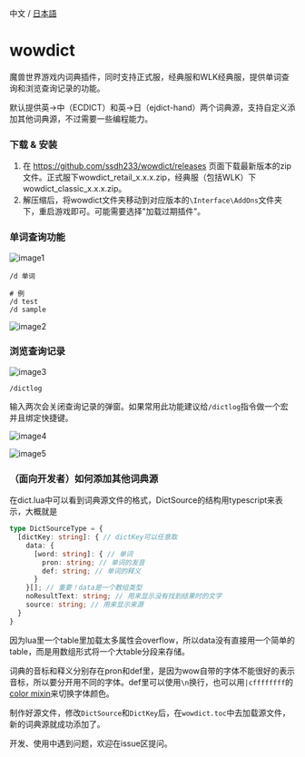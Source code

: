 中文 / [日本語](README_ja.md)

# wowdict

魔兽世界游戏内词典插件，同时支持正式服，经典服和WLK经典服，提供单词查询和浏览查询记录的功能。

默认提供英->中（ECDICT）和英->日（ejdict-hand）两个词典源，支持自定义添加其他词典源，不过需要一些编程能力。

### 下载 & 安装
1. 在 https://github.com/ssdh233/wowdict/releases 页面下载最新版本的zip文件。正式服下wowdict_retail_x.x.x.zip，经典服（包括WLK）下wowdict_classic_x.x.x.zip。
2. 解压缩后，将wowdict文件夹移动到对应版本的`\Interface\AddOns`文件夹下，重启游戏即可。可能需要选择"加载过期插件"。

### 单词查询功能

![image1](https://github.com/ssdh233/wowdict/blob/feature/add-readme/images/1.png)

```
/d 单词

# 例
/d test
/d sample
```

![image2](https://github.com/ssdh233/wowdict/blob/feature/add-readme/images/2.png)


### 浏览查询记录
![image3](https://github.com/ssdh233/wowdict/blob/feature/add-readme/images/3.png)

```
/dictlog
```
输入两次会关闭查询记录的弹窗。如果常用此功能建议给`/dictlog`指令做一个宏并且绑定快捷键。

![image4](https://github.com/ssdh233/wowdict/blob/feature/add-readme/images/4.png)

![image5](https://github.com/ssdh233/wowdict/blob/feature/add-readme/images/5.png)


### （面向开发者）如何添加其他词典源

在dict.lua中可以看到词典源文件的格式，DictSource的结构用typescript来表示，大概就是
```typescript
type DictSourceType = {
  [dictKey: string]: { // dictKey可以任意取
    data: {
      [word: string]: { // 单词
        pron: string; // 单词的发音
        def: string; // 单词的释义
      }
    }[]; // 重要！data是一个数组类型
    noResultText: string; // 用来显示没有找到结果时的文字
    source: string; // 用来显示来源
  }
}
```

因为lua里一个table里加载太多属性会overflow，所以data没有直接用一个简单的table，而是用数组形式将一个大table分段来存储。

词典的音标和释义分别存在pron和def里，是因为wow自带的字体不能很好的表示音标，所以要分开用不同的字体。def里可以使用`\n`换行，也可以用`|cffffffff`的[color mixin](https://wowpedia.fandom.com/wiki/ColorMixin#Global_Colors)来切换字体颜色。

制作好源文件，修改`DictSource`和`DictKey`后，在`wowdict.toc`中去加载源文件，新的词典源就成功添加了。

开发、使用中遇到问题，欢迎在issue区提问。
